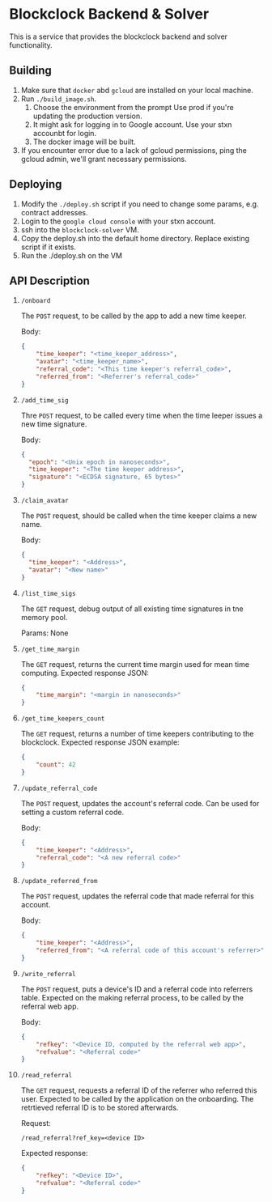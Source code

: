 # Blockclock Backend & Solver

This is a service that provides the blockclock backend and solver functionality.

## Building

1.  Make sure that `docker` abd `gcloud` are installed on your local machine.
1.  Run `./build_image.sh`.
    1.  Choose the environment from the prompt Use prod if you're updating the production version.
    1.  It might ask for logging in to Google account. Use your stxn accounbt for login.
    1.  The docker image will be built.
1.  If you encounter error due to a lack of gcloud permissions, ping the gcloud admin, we'll grant necessary permissions.

## Deploying

1.  Modify the `./deploy.sh` script if you need to change some params, e.g. contract addresses.
1.  Login to the `google cloud console` with your stxn account.
1.  ssh into the `blockclock-solver` VM.
1.  Copy the deploy.sh into the default home directory. Replace existing script if it exists.
1.  Run the ./deploy.sh on the VM 

## API Description

1.  `/onboard`
    
    The `POST` request, to be called by the app to add a new time keeper.

    Body:

    ```json
    {
	    "time_keeper": "<time_keeper_address>",
	    "avatar": "<time_keeper_name>",
        "referral_code": "<This time keeper's referral_code>",
        "referred_from": "<Referrer's referral_code>"
    }
    ```
1.  `/add_time_sig`

    Thre `POST` request, to be called every time when the time leeper issues a new time signature.

    Body:

    ```json
    {
      "epoch": "<Unix epoch in nanoseconds>",
      "time_keeper": "<The time keeper address>",
      "signature": "<ECDSA signature, 65 bytes>"
    }
    ```
1.  `/claim_avatar`

    The `POST` request, should be called when the time keeper claims a new name.

    Body:

    ```json
    {
      "time_keeper": "<Address>",
      "avatar": "<New name>"
    }
    ```
1.  `/list_time_sigs`

    The `GET` request, debug output of all existing time signatures in tne memory pool.

    Params: None
1.  `/get_time_margin`

    The `GET` request, returns the current time margin used for mean time computing.
    Expected response JSON:
    ```json
    {
        "time_margin": "<margin in nanoseconds>"
    }
    ```
1.  `/get_time_keepers_count`

    The `GET` request, returns a number of time keepers contributing to the blockclock.
    Expected response JSON example:
    ```json
    {
        "count": 42
    }
    ```

1.  `/update_referral_code`

    The `POST` request, updates the account's referral code. Can be used for setting a custom referral code.

    Body:

    ```json
    {
        "time_keeper": "<Address>",
        "referral_code": "<A new referral code>"
    }
    ```

1.  `/update_referred_from`

    The `POST` request, updates the referral code that made referral for this account.

    Body:

    ```json
    {
        "time_keeper": "<Address>",
        "referred_from": "<A referral code of this account's referrer>"
    }
    ```

1.  `/write_referral`

    The `POST` request, puts a device's ID and a referral code into referrers table. Expected on the making referral process, to be called by the referral web app.

    Body:

    ```json
    {
        "refkey": "<Device ID, computed by the referral web app>",
        "refvalue": "<Referral code>"
    }
    ```

1.  `/read_referral`

    The `GET` request, requests a referral ID of the referrer who referred this user. Expected to be called by the application on the onboarding. The retrtieved referral ID is to be stored afterwards.

    Request:

    `/read_referral?ref_key=<device ID>`

    Expected response:

    ```json
    {
        "refkey": "<Device ID>",
        "refvalue": "<Referral code>"
    }
    ```